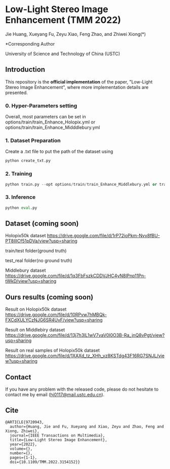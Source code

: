 # Low-Light Stereo Image Enhancement (TMM 2022)

Jie Huang, Xueyang Fu, Zeyu Xiao, Feng Zhao, and Zhiwei Xiong(*)

*Corresponding Author

University of Science and Technology of China (USTC)

## Introduction

This repository is the **official implementation** of the paper, "Low-Light Stereo Image Enhancement", where more implementation details are presented.

### 0. Hyper-Parameters setting

Overall, most parameters can be set in options/train/train_Enhance_Holopix.yml or options/train/train_Enhance_Midddlebury.yml

### 1. Dataset Preparation

Create a .txt file to put the path of the dataset using 

```python
python create_txt.py
```

### 2. Training

```python
python train.py --opt options/train/train_Enhance_Middlebury.yml or train_Enhance_Holopix.yml
```


### 3. Inference

```python
python eval.py 
```

## Dataset (coming soon)

Holopix50k dataset  https://drive.google.com/file/d/1rP72ioPkm-Nvv8fBU-PT8IlICf51pDVa/view?usp=sharing

train/test folder(ground truth)

test_real folder(no ground truth)

Middlebury dataset  https://drive.google.com/file/d/1q3FbFszkCDDVJHC4yN8lPnp11Pn-tWkD/view?usp=sharing

## Ours results (coming soon)

Result on Holopix50k dataset https://drive.google.com/file/d/10RPvw7hMBQk-FXCdXULYCzNJG6SR4UvF/view?usp=sharing

Result on Middlebiry dataset https://drive.google.com/file/d/13j7h3lL1wV7vaV0l0O3B-Ra_jnQ8vPgt/view?usp=sharing

Result on real samples of Holopix50k dataset https://drive.google.com/file/d/1XAXd_tz_XHh_vz8KSTdg43F16RG7SNJL/view?usp=sharing

## Contact

If you have any problem with the released code, please do not hesitate to contact me by email (hj0117@mail.ustc.edu.cn).

## Cite

```
@ARTICLE{9720943,
  author={Huang, Jie and Fu, Xueyang and Xiao, Zeyu and Zhao, Feng and Xiong, Zhiwei},
  journal={IEEE Transactions on Multimedia}, 
  title={Low-Light Stereo Image Enhancement}, 
  year={2022},
  volume={},
  number={},
  pages={1-1},
  doi={10.1109/TMM.2022.3154152}}
```
